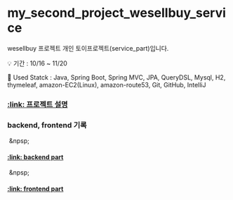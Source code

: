 # my_second_project_wesellbuy_service
<!-- 설명 -->
wesellbuy 프로젝트 개인 토이프로젝트(service_part)입니다.<br />

<!-- 프로젝트 기간 -->
:bulb: 기간 : 10/16 ~ 11/20<br />

<!-- 사용 기술 -->
:dart: Used Statck : Java, Spring Boot, Spring MVC, JPA, QueryDSL, Mysql, H2, thymeleaf, amazon-EC2(Linux), amazon-route53, Git, GitHub, IntelliJ<br />

<!-- 사이트 링크 연결 -->

<!-- detail 링크 연결 -->
<h3>
  <a href="https://puzzled-detail-b29.notion.site/wesellbye-62d6d16150e54d8d8d098bb1fcc62583" 
     title="프로젝트 설명">
    :link: 프로젝트 설명
  </a>
</h3>

<!-- backend, front 기록 -->
<h3>
  backend, frontend 기록 
</h3>
&nbsp;&npsp;
<h4>
  <a href="https://github.com/coderwin/my_second_project_wesellbuy_backend.git" 
     title="backend part 기록">
    :link: backend part
  </a>
</h4>
&nbsp;&npsp;
<h4>
  <a href="https://github.com/coderwin/my_second_project_wesellbuy_front.git" 
     title="frontend part 기록">
    :link: frontend part
  </a>
</h4>
